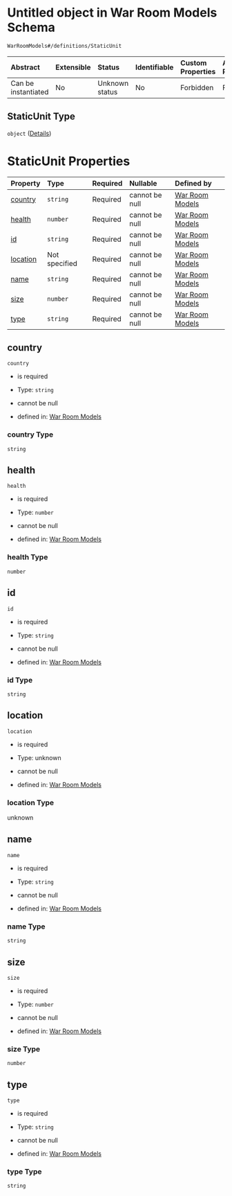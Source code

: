 # Untitled object in War Room Models Schema

```txt
WarRoomModels#/definitions/StaticUnit
```



| Abstract            | Extensible | Status         | Identifiable | Custom Properties | Additional Properties | Access Restrictions | Defined In                                                        |
| :------------------ | :--------- | :------------- | :----------- | :---------------- | :-------------------- | :------------------ | :---------------------------------------------------------------- |
| Can be instantiated | No         | Unknown status | No           | Forbidden         | Forbidden             | none                | [models.schema.json\*](models.schema.json "open original schema") |

## StaticUnit Type

`object` ([Details](models-definitions-staticunit.md))

# StaticUnit Properties

| Property              | Type          | Required | Nullable       | Defined by                                                                                                                          |
| :-------------------- | :------------ | :------- | :------------- | :---------------------------------------------------------------------------------------------------------------------------------- |
| [country](#country)   | `string`      | Required | cannot be null | [War Room Models](models-definitions-staticunit-properties-country.md "WarRoomModels#/definitions/StaticUnit/properties/country")   |
| [health](#health)     | `number`      | Required | cannot be null | [War Room Models](models-definitions-staticunit-properties-health.md "WarRoomModels#/definitions/StaticUnit/properties/health")     |
| [id](#id)             | `string`      | Required | cannot be null | [War Room Models](models-definitions-staticunit-properties-id.md "WarRoomModels#/definitions/StaticUnit/properties/id")             |
| [location](#location) | Not specified | Required | cannot be null | [War Room Models](models-definitions-staticunit-properties-location.md "WarRoomModels#/definitions/StaticUnit/properties/location") |
| [name](#name)         | `string`      | Required | cannot be null | [War Room Models](models-definitions-staticunit-properties-name.md "WarRoomModels#/definitions/StaticUnit/properties/name")         |
| [size](#size)         | `number`      | Required | cannot be null | [War Room Models](models-definitions-staticunit-properties-size.md "WarRoomModels#/definitions/StaticUnit/properties/size")         |
| [type](#type)         | `string`      | Required | cannot be null | [War Room Models](models-definitions-staticunit-properties-type.md "WarRoomModels#/definitions/StaticUnit/properties/type")         |

## country



`country`

*   is required

*   Type: `string`

*   cannot be null

*   defined in: [War Room Models](models-definitions-staticunit-properties-country.md "WarRoomModels#/definitions/StaticUnit/properties/country")

### country Type

`string`

## health



`health`

*   is required

*   Type: `number`

*   cannot be null

*   defined in: [War Room Models](models-definitions-staticunit-properties-health.md "WarRoomModels#/definitions/StaticUnit/properties/health")

### health Type

`number`

## id



`id`

*   is required

*   Type: `string`

*   cannot be null

*   defined in: [War Room Models](models-definitions-staticunit-properties-id.md "WarRoomModels#/definitions/StaticUnit/properties/id")

### id Type

`string`

## location



`location`

*   is required

*   Type: unknown

*   cannot be null

*   defined in: [War Room Models](models-definitions-staticunit-properties-location.md "WarRoomModels#/definitions/StaticUnit/properties/location")

### location Type

unknown

## name



`name`

*   is required

*   Type: `string`

*   cannot be null

*   defined in: [War Room Models](models-definitions-staticunit-properties-name.md "WarRoomModels#/definitions/StaticUnit/properties/name")

### name Type

`string`

## size



`size`

*   is required

*   Type: `number`

*   cannot be null

*   defined in: [War Room Models](models-definitions-staticunit-properties-size.md "WarRoomModels#/definitions/StaticUnit/properties/size")

### size Type

`number`

## type



`type`

*   is required

*   Type: `string`

*   cannot be null

*   defined in: [War Room Models](models-definitions-staticunit-properties-type.md "WarRoomModels#/definitions/StaticUnit/properties/type")

### type Type

`string`
